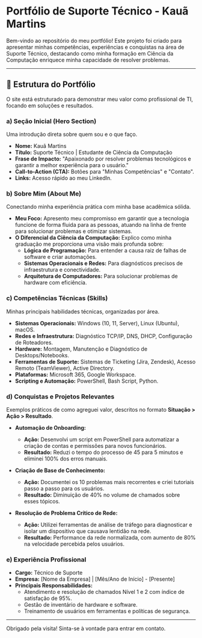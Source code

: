# Portfólio de Suporte Técnico - Kauã Martins

Bem-vindo ao repositório do meu portfólio! Este projeto foi criado para apresentar minhas competências, experiências e conquistas na área de Suporte Técnico, destacando como minha formação em Ciência da Computação enriquece minha capacidade de resolver problemas.

---

## 🚀 Estrutura do Portfólio

O site está estruturado para demonstrar meu valor como profissional de TI, focando em soluções e resultados.

### a) Seção Inicial (Hero Section)

Uma introdução direta sobre quem sou e o que faço.

-   **Nome:** Kauã Martins
-   **Título:** Suporte Técnico | Estudante de Ciência da Computação
-   **Frase de Impacto:** "Apaixonado por resolver problemas tecnológicos e garantir a melhor experiência para o usuário."
-   **Call-to-Action (CTA):** Botões para "Minhas Competências" e "Contato".
-   **Links:** Acesso rápido ao meu LinkedIn.

### b) Sobre Mim (About Me)

Conectando minha experiência prática com minha base acadêmica sólida.

-   **Meu Foco:** Apresento meu compromisso em garantir que a tecnologia funcione de forma fluida para as pessoas, atuando na linha de frente para solucionar problemas e otimizar sistemas.
-   **O Diferencial da Ciência da Computação:** Explico como minha graduação me proporciona uma visão mais profunda sobre:
    -   **Lógica de Programação:** Para entender a causa raiz de falhas de software e criar automações.
    -   **Sistemas Operacionais e Redes:** Para diagnósticos precisos de infraestrutura e conectividade.
    -   **Arquitetura de Computadores:** Para solucionar problemas de hardware com eficiência.

### c) Competências Técnicas (Skills)

Minhas principais habilidades técnicas, organizadas por área.

-   **Sistemas Operacionais:** Windows (10, 11, Server), Linux (Ubuntu), macOS.
-   **Redes e Infraestrutura:** Diagnóstico TCP/IP, DNS, DHCP, Configuração de Roteadores.
-   **Hardware:** Montagem, Manutenção e Diagnóstico de Desktops/Notebooks.
-   **Ferramentas de Suporte:** Sistemas de Ticketing (Jira, Zendesk), Acesso Remoto (TeamViewer), Active Directory.
-   **Plataformas:** Microsoft 365, Google Workspace.
-   **Scripting e Automação:** PowerShell, Bash Script, Python.

### d) Conquistas e Projetos Relevantes

Exemplos práticos de como agreguei valor, descritos no formato **Situação > Ação > Resultado**.

-   **Automação de Onboarding:**
    -   **Ação:** Desenvolvi um script em PowerShell para automatizar a criação de contas e permissões para novos funcionários.
    -   **Resultado:** Reduzi o tempo do processo de 45 para 5 minutos e eliminei 100% dos erros manuais.

-   **Criação de Base de Conhecimento:**
    -   **Ação:** Documentei os 10 problemas mais recorrentes e criei tutoriais passo a passo para os usuários.
    -   **Resultado:** Diminuição de 40% no volume de chamados sobre esses tópicos.

-   **Resolução de Problema Crítico de Rede:**
    -   **Ação:** Utilizei ferramentas de análise de tráfego para diagnosticar e isolar um dispositivo que causava lentidão na rede.
    -   **Resultado:** Performance da rede normalizada, com aumento de 80% na velocidade percebida pelos usuários.

### e) Experiência Profissional

-   **Cargo:** Técnico de Suporte
-   **Empresa:** [Nome da Empresa] | [Mês/Ano de Início] - [Presente]
-   **Principais Responsabilidades:**
    -   Atendimento e resolução de chamados Nível 1 e 2 com índice de satisfação de 95%.
    -   Gestão de inventário de hardware e software.
    -   Treinamento de usuários em ferramentas e políticas de segurança.

---

Obrigado pela visita! Sinta-se à vontade para entrar em contato.
